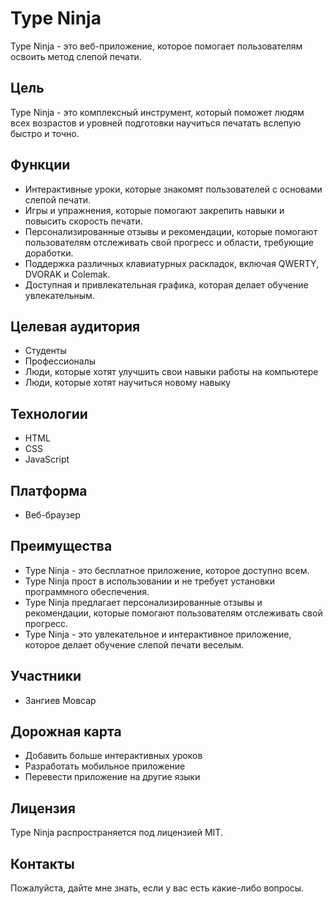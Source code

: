 # Type Ninja

Type Ninja - это веб-приложение, которое помогает пользователям освоить метод слепой печати.

## Цель

Type Ninja - это комплексный инструмент, который поможет людям всех возрастов и уровней подготовки научиться печатать вслепую быстро и точно.

## Функции

- Интерактивные уроки, которые знакомят пользователей с основами слепой печати.
- Игры и упражнения, которые помогают закрепить навыки и повысить скорость печати.
- Персонализированные отзывы и рекомендации, которые помогают пользователям отслеживать свой прогресс и области, требующие доработки.
- Поддержка различных клавиатурных раскладок, включая QWERTY, DVORAK и Colemak.
- Доступная и привлекательная графика, которая делает обучение увлекательным.

## Целевая аудитория

- Студенты
- Профессионалы
- Люди, которые хотят улучшить свои навыки работы на компьютере
- Люди, которые хотят научиться новому навыку

## Технологии

- HTML
- CSS
- JavaScript

## Платформа

- Веб-браузер

## Преимущества

- Type Ninja - это бесплатное приложение, которое доступно всем.
- Type Ninja прост в использовании и не требует установки программного обеспечения.
- Type Ninja предлагает персонализированные отзывы и рекомендации, которые помогают пользователям отслеживать свой прогресс.
- Type Ninja - это увлекательное и интерактивное приложение, которое делает обучение слепой печати веселым.

## Участники

- Зангиев Мовсар

## Дорожная карта

- Добавить больше интерактивных уроков
- Разработать мобильное приложение
- Перевести приложение на другие языки

## Лицензия

Type Ninja распространяется под лицензией MIT.

## Контакты

Пожалуйста, дайте мне знать, если у вас есть какие-либо вопросы.
